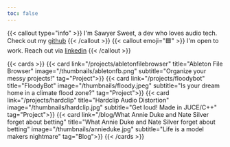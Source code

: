 ```yaml
---
toc: false
---
```


{{< callout type="info" >}}
  I'm Sawyer Sweet, a dev who loves audio tech. Check out my [github](http://www.github.com/martin473)
{{< /callout >}}
{{< callout emoji="🟦" >}}
  I'm open to work. Reach out via [linkedin](http://www.linkedin.com/in/sawyersweet)
{{< /callout >}}

{{< cards >}}
  {{< card link="/projects/abletonfilebrowser" title="Ableton File Browser" image="/thumbnails/abletonfb.png" subtitle="Organize your messy projects!" tag="Project">}}
  {{< card link="/projects/floodybot" title="FloodyBot" image="/thumbnails/floody.jpeg" subtitle="Is your dream home in a climate flood zone?" tag="Project">}}
  {{< card link="/projects/hardclip" title="Hardclip Audio Distortion" image="/thumbnails/hardclip.jpg" subtitle="Get loud! Made in JUCE/C++" tag="Project">}}
  {{< card link="/blog/What Annie Duke and Nate Silver forget about betting" title="What Annie Duke and Nate Silver forget about betting" image="/thumbnails/annieduke.jpg" subtitle="Life is a model makers nightmare" tag="Blog">}}
{{< /cards >}}